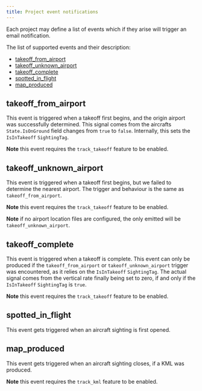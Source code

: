 ```yaml
---
title: Project event notifications
---
```


Each project may define a list of events which if they arise will trigger an email notification.

The list of supported events and their description:
 * [takeoff_from_airport](#takeoff_from_airport)
 * [takeoff_unknown_airport](#takeoff_from_airport)
 * [takeoff_complete](#takeoff_complete)
 * [spotted_in_flight](#spotted_in_flight)
 * [map_produced](#map_produced)

## takeoff_from_airport

This event is triggered when a takeoff first begins, and the origin airport was successfully
determined. This signal comes from the aircrafts `State.IsOnGround` field changes from `true`
to `false`. Internally, this sets the `IsInTakeoff` `SightingTag`.

**Note** this event requires the `track_takeoff` feature to be enabled.

## takeoff_unknown_airport

This event is triggered when a takeoff first begins, but we failed to determine the nearest airport.
The trigger and behaviour is the same as `takeoff_from_airport`.

**Note** this event requires the `track_takeoff` feature to be enabled.

**Note** if no airport location files are configured, the only emitted will be `takeoff_unknown_airport`.

## takeoff_complete

This event is triggered when a takeoff is complete. This event can only be produced if the `takeoff_from_airport`
or `takeoff_unknown_airport` trigger was encountered, as it relies on the `IsInTakeoff` `SightingTag`.
The actual signal comes from the vertical rate finally being set to zero, if and only if the
`IsInTakeoff` `SightingTag` is `true`.

**Note** this event requires the `track_takeoff` feature to be enabled.

## spotted_in_flight

This event gets triggered when an aircraft sighting is first opened.

## map_produced

This event gets triggered when an aircraft sighting closes, if a KML was produced.

**Note** this event requires the `track_kml` feature to be enabled.